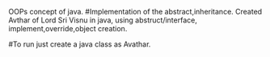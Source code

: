 OOPs concept of java.
#Implementation of the abstract,inheritance.
Created Avthar of Lord  Sri Visnu in java,
using abstruct/interface, implement,override,object creation.

#To run just create a java class as Avathar.
